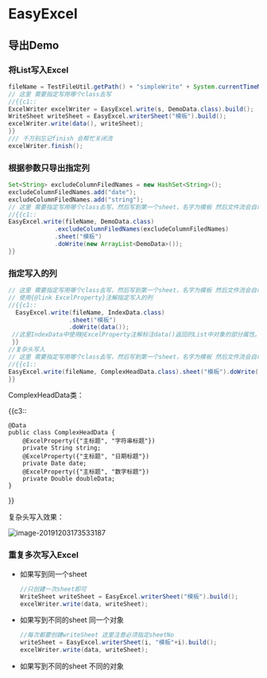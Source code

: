 #                            EasyExcel 

## 导出Demo

### 将List写入Excel

```java
fileName = TestFileUtil.getPath() + "simpleWrite" + System.currentTimeMillis() + ".xlsx";
// 这里 需要指定写用哪个class去写
//{{c1::
ExcelWriter excelWriter = EasyExcel.write(s, DemoData.class).build();
WriteSheet writeSheet = EasyExcel.writerSheet("模板").build();
excelWriter.write(data(), writeSheet);
}}
/// 千万别忘记finish 会帮忙关闭流
excelWriter.finish();
```

### 根据参数只导出指定列

```java
Set<String> excludeColumnFiledNames = new HashSet<String>();
excludeColumnFiledNames.add("date");
excludeColumnFiledNames.add("string");
// 这里 需要指定写用哪个class去写，然后写到第一个sheet，名字为模板 然后文件流会自动关闭
//{{c1::
EasyExcel.write(fileName, DemoData.class)
  			 .excludeColumnFiledNames(excludeColumnFiledNames)
  			 .sheet("模板")
  			 .doWrite(new ArrayList<DemoData>());
}}
```

### 指定写入的列

```java
// 这里 需要指定写用哪个class去写，然后写到第一个sheet，名字为模板 然后文件流会自动关闭
// 使用{@link ExcelProperty}注解指定写入的列
//{{c1::
  EasyExcel.write(fileName, IndexData.class)
   				 .sheet("模板")
    			 .doWrite(data());
 //这里IndexData中使用@ExcelProperty注解标注data()返回的List中对象的部分属性。
 }}
//复杂头写入
// 这里 需要指定写用哪个class去写，然后写到第一个sheet，名字为模板 然后文件流会自动关闭
//{{c1::
EasyExcel.write(fileName, ComplexHeadData.class).sheet("模板").doWrite(data()); 
}}
```

ComplexHeadData类：

{{c3::

```
@Data
public class ComplexHeadData {
    @ExcelProperty({"主标题", "字符串标题"})
    private String string;
    @ExcelProperty({"主标题", "日期标题"})
    private Date date;
    @ExcelProperty({"主标题", "数字标题"})
    private Double doubleData;
}
```

 }}

复杂头写入效果：

![image-20191203173533187](https://gitee.com/xieyun714/nodeimage/raw/master/img/image-20191203173533187.png)

### 重复多次写入Excel                                         

- 如果写到同一个sheet

  ```java
  //只创建一次sheet即可
  WriteSheet writeSheet = EasyExcel.writerSheet("模板").build();
  excelWriter.write(data, writeSheet);
  ```

- 如果写到不同的sheet 同一个对象 

  ``` java
  //每次都要创建writeSheet 这里注意必须指定sheetNo
  writeSheet = EasyExcel.writerSheet(i, "模板"+i).build();
  excelWriter.write(data, writeSheet);
  ```

- 如果写到不同的sheet 不同的对象

  ```
  
  ```

  
